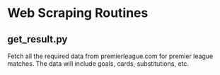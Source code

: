# Web Scraping Routines
## get_result.py
Fetch all the required data from premierleague.com for premier league matches. The data will include goals, cards, substitutions, etc.
